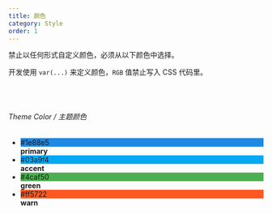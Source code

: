 ```yaml
---
title: 颜色
category: Style
order: 1
---
```


禁止以任何形式自定义颜色，必须从以下颜色中选择。

开发使用 `var(...)` 来定义颜色，`RGB` 值禁止写入 CSS 代码里。

<br />
<br />

###### Theme Color / 主题颜色

<ul class="colorBoard">
  <li>
    <div style="background-color: #1e88e5">
    <span>#1e88e5</span>
    </div>
    <b>primary</b>
  </li>

  <li>
    <div style="background-color: #03a9f4">
    <span>#03a9f4</span>
    </div>
    <b>accent</b>
  </li>

  <li>
    <div style="background-color: #4caf50">
    <span>#4caf50</span>
    </div>
    <b>green</b>
  </li>

  <li>
    <div style="background-color: #ff5722">
    <span>#ff5722</span>
    </div>
    <b>warn</b>
  </li>

</ul>